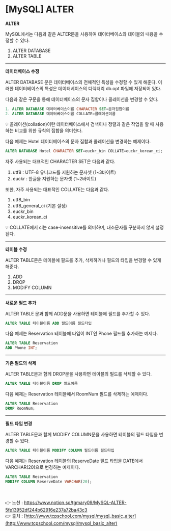 # [**MySQL] ALTER**

**ALTER**

MySQL에서는 다음과 같은 ALTER문을 사용하여 데이터베이스와 테이블의 내용을 수정할 수 있다.

1. ALTER DATABASE
2. ALTER TABLE

---

**데이터베이스 수정**

ALTER DATABASE 문은 데이터베이스의 전체적인 특성을 수정할 수 있게 해준다. 
이러한 데이터베이스의 특성은 데이터베이스의 디렉터리 db.opt 파일에 저장되어 있다.

다음과 같은 구문을 통해 데이터베이스의 문자 집합이나 콜레이션을 변경할 수 있다.

```sql
1. ALTER DATABASE 데이터베이스이름 CHARACTER SET=문자집합이름
2. ALTER DATABASE 데이터베이스이름 COLLATE=콜레이션이름
```

<aside>
💡 콜레이션(collation)이란 데이터베이스에서 검색이나 정렬과 같은 작업을 할 때 사용하는 비교를 위한 규칙의 집합을 의미한다.

</aside>

다음 예제는 Hotel 데이터베이스의 문자 집합과 콜레이션을 변경하는 예제이다.

```sql
ALTER DATABASE Hotel CHARACTER SET=euckr_bin COLLATE=euckr_korean_ci;
```

자주 사용되는 대표적인 CHARACTER SET은 다음과 같다.

1. utf8 : UTF-8 유니코드를 지원하는 문자셋 (1~3바이트)
2. euckr : 한글을 지원하는 문자셋 (1~2바이트)

또한, 자주 사용되는 대표적인 COLLATE는 다음과 같다.

1. utf8_bin
2. utf8_general_ci (기본 설정)
3. euckr_bin
4. euckr_korean_ci

<aside>
💡 COLLATE에서 ci는 case-insensitive를 의미하며, 대소문자를 구분하지 않게 설정된다.

</aside>

---

**테이블 수정**

ALTER TABLE문은 테이블에 필드를 추가, 삭제하거나 필드의 타입을 변경할 수 있게 해준다.

1. ADD 
2. DROP
3. MODIFY COLUMN

---

**새로운 필드 추가**

ALTER TABLE 문과 함께 ADD문을 사용하면 테이블에 필드를 추가할 수 있다.

```sql
ALTER TABLE 테이블이름 ADD 필드이름 필드타입
```

다음 예제는 Reservation 테이블에 타입이 INT인 Phone 필드를 추가하는 예제다.

```sql
ALTER TABLE Reservation
ADD Phone INT;
```



---

**기존 필드의 삭제**

ALTER TABLE문과 함께 DROP문을 사용하면 테이블의 필드를 삭제할 수 있다.

```sql
ALTER TABLE 테이블이름 DROP 필드이름
```

다음 예제는 Reservation 테이블에서 RoomNum 필드를 삭제하는 예제이다.

```sql
ALTER TABLE Reservation
DROP RoomNum;
```



---

**필드 타입 변경**

ALTER TABLE문과 함께 MODIFY COLUMN문을 사용하면 테이블의 필드 타입을 변경할 수 있다.

```sql
ALTER TABLE 테이블이름 MODIFY COLUMN 필드이름 필드타입
```

다음 예제는 Reservation 테이블의 ReserveDate 필드 타입을 DATE에서 VARCHAR(20)으로 변경하는 예제이다.

```sql
ALTER TABLE Reservation
MODIFY COLUMN ReserveDate VARCHAR(20);
```

<br><br>
👉 노션 : https://www.notion.so/tgmary09/MySQL-ALTER-5fe13952df244b62916e237a72ba43c3
<br>
👉 출처 : [http://www.tcpschool.com/mysql/mysql_basic_alter](http://www.tcpschool.com/mysql/mysql_basic_alter)
